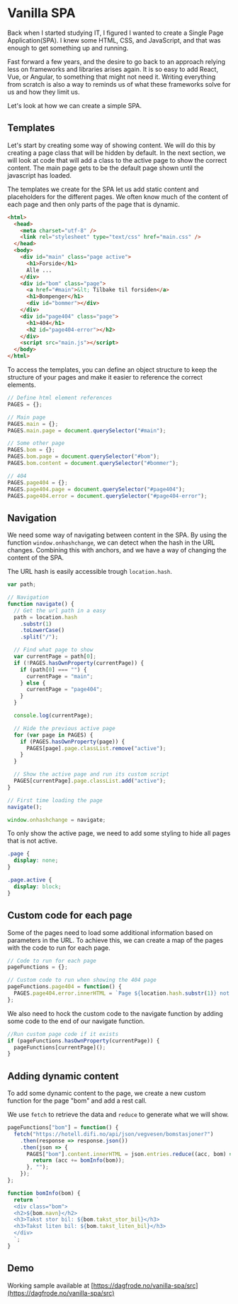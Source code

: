 # Vanilla SPA

Back when I started studying IT, I figured I wanted to create a Single Page Application(SPA). I knew some HTML, CSS, and JavaScript, and that was enough to get something up and running.

Fast forward a few years, and the desire to go back to an approach relying less on frameworks and libraries arises again. It is so easy to add React, Vue, or Angular, to something that might not need it. Writing everything from scratch is also a way to reminds us of what these frameworks solve for us and how they limit us.

Let's look at how we can create a simple SPA.

## Templates

Let's start by creating some way of showing content. We will do this by creating a page class that will be hidden by default. In the next section, we will look at code that will add a class to the active page to show the correct content. The main page gets to be the default page shown until the javascript has loaded.

The templates we create for the SPA let us add static content and placeholders for the different pages. We often know much of the content of each page and then only parts of the page that is dynamic.

```html
<html>
  <head>
    <meta charset="utf-8" />
    <link rel="stylesheet" type="text/css" href="main.css" />
  </head>
  <body>
    <div id="main" class="page active">
      <h1>Forside</h1>
      Alle ...
    </div>
    <div id="bom" class="page">
      <a href="#main">&lt; Tilbake til forsiden</a>
      <h1>Bompenger</h1>
      <div id="bommer"></div>
    </div>
    <div id="page404" class="page">
      <h1>404</h1>
      <h2 id="page404-error"></h2>
    </div>
    <script src="main.js"></script>
  </body>
</html>
```

To access the templates, you can define an object structure to keep the structure of your pages and make it easier to reference the correct elements.

```js
// Define html element references
PAGES = {};

// Main page
PAGES.main = {};
PAGES.main.page = document.querySelector("#main");

// Some other page
PAGES.bom = {};
PAGES.bom.page = document.querySelector("#bom");
PAGES.bom.content = document.querySelector("#bommer");

// 404
PAGES.page404 = {};
PAGES.page404.page = document.querySelector("#page404");
PAGES.page404.error = document.querySelector("#page404-error");
```

## Navigation

We need some way of navigating between content in the SPA. By using the function `window.onhashchange`, we can detect when the hash in the URL changes. Combining this with anchors, and we have a way of changing the content of the SPA.

The URL hash is easily accessible trough `location.hash`.

```js
var path;

// Navigation
function navigate() {
  // Get the url path in a easy
  path = location.hash
    .substr(1)
    .toLowerCase()
    .split("/");

  // Find what page to show
  var currentPage = path[0];
  if (!PAGES.hasOwnProperty(currentPage)) {
    if (path[0] === "") {
      currentPage = "main";
    } else {
      currentPage = "page404";
    }
  }

  console.log(currentPage);

  // Hide the previous active page
  for (var page in PAGES) {
    if (PAGES.hasOwnProperty(page)) {
      PAGES[page].page.classList.remove("active");
    }
  }

  // Show the active page and run its custom script
  PAGES[currentPage].page.classList.add("active");
}

// First time loading the page
navigate();

window.onhashchange = navigate;
```

To only show the active page, we need to add some styling to hide all pages that is not active.

```css
.page {
  display: none;
}

.page.active {
  display: block;
}
```

## Custom code for each page

Some of the pages need to load some additional information based on parameters in the URL. To achieve this, we can create a map of the pages with the code to run for each page.

```js
// Code to run for each page
pageFunctions = {};

// Custom code to run when showing the 404 page
pageFunctions.page404 = function() {
  PAGES.page404.error.innerHTML = `Page ${location.hash.substr(1)} not found!`;
};
```

We also need to hock the custom code to the navigate function by adding some code to the end of our navigate function.

```js
//Run custom page code if it exists
if (pageFunctions.hasOwnProperty(currentPage)) {
  pageFunctions[currentPage]();
}
```

## Adding dynamic content

To add some dynamic content to the page, we create a new custom function for the page "bom" and add a rest call.

We use `fetch` to retrieve the data and `reduce` to generate what we will show.

```js
pageFunctions["bom"] = function() {
  fetch("https://hotell.difi.no/api/json/vegvesen/bomstasjoner?")
    .then(response => response.json())
    .then(json => {
      PAGES["bom"].content.innerHTML = json.entries.reduce((acc, bom) => {
        return (acc += bomInfo(bom));
      }, "");
    });
};

function bomInfo(bom) {
  return `
  <div class="bom">
  <h2>${bom.navn}</h2>
  <h3>Takst stor bil: ${bom.takst_stor_bil}</h3>
  <h3>Takst liten bil: ${bom.takst_liten_bil}</h3>
  </div>
  `;
}
```

## Demo

Working sample available at [https://dagfrode.no/vanilla-spa/src](https://dagfrode.no/vanilla-spa/src)
